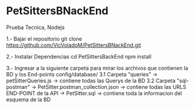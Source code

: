 # PetSittersBNackEnd
Prueba Tecnica, Nodejs

1.- Bajar el repositorio
git clone https://github.com/VicVoladoM/PetSittersBNackEnd.git

2.- Instalar Dependencias
cd PetSittersBackEnd
npm install

3.- Ingresar a la siguiente carpeta para mirar los archivos que contienen la BD y los End-points
config/database/
  3.1 Carpeta "queries" 
  -> petSitterQueries.js -> contiene todas las Querys de la BD
  3.2 Carpeta "sql-postman" 
  -> PetSitter.postman_collection.json -> contiene todas las URLS END-POINT de la API
  -> PetSitter.sql -> contiene toda la informacion del esquema de la BD
